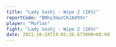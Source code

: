 ```yaml
---
title: "Lady Vashj - Wipe 2 (26%)"
reportCode: "BNhy3GwzCKJA89Vn"
player: "Muflax"
fight: "Lady Vashj - Wipe 2 (26%)"
date: 2021-10-24T19:01:26.673000+00:00
---
```

